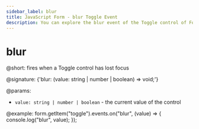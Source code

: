 ```yaml
---
sidebar_label: blur
title: JavaScript Form - blur Toggle Event 
description: You can explore the blur event of the Toggle control of Form in the documentation of the DHTMLX JavaScript UI library. Browse developer guides and API reference, try out code examples and live demos, and download a free 30-day evaluation version of DHTMLX Suite.
---
```


# blur

@short: fires when a Toggle control has lost focus

@signature: {'blur: (value: string | number | boolean) => void;'}

@params:
- `value: string | number | boolean` - the current value of the control

@example:
form.getItem("toggle").events.on("blur", (value) => {
    console.log("blur", value);
});
